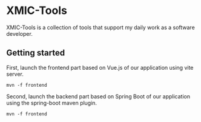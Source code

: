 # XMIC-Tools

XMIC-Tools is a collection of tools that support my daily work as a software developer.

## Getting started

First, launch the frontend part based on Vue.js of our application using vite server.
```shell script
mvn -f frontend
```
Second, launch the backend part based on Spring Boot of our application using the spring-boot maven plugin.

```shell script
mvn -f frontend
```